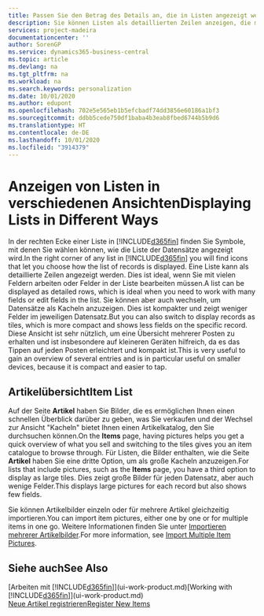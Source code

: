 ```yaml
---
title: Passen Sie den Betrag des Details an, die in Listen angezeigt werden | Microsoft Docs
description: Sie können Listen als detaillierten Zeilen anzeigen, die mehr Informationen geben, oder als Kacheln anzeigen, die einfach zu betrachten sind und Miniaturansichten enthalten können.
services: project-madeira
documentationcenter: ''
author: SorenGP
ms.service: dynamics365-business-central
ms.topic: article
ms.devlang: na
ms.tgt_pltfrm: na
ms.workload: na
ms.search.keywords: personalization
ms.date: 10/01/2020
ms.author: edupont
ms.openlocfilehash: 702e5e565eb1b5efcbadf74dd3856e60186a1bf3
ms.sourcegitcommit: ddbb5cede750df1baba4b3eab8fbed6744b5b9d6
ms.translationtype: HT
ms.contentlocale: de-DE
ms.lasthandoff: 10/01/2020
ms.locfileid: "3914379"
---
```

# <a name="displaying-lists-in-different-ways"></a><span data-ttu-id="81101-103">Anzeigen von Listen in verschiedenen Ansichten</span><span class="sxs-lookup"><span data-stu-id="81101-103">Displaying Lists in Different Ways</span></span>
<span data-ttu-id="81101-104">In der rechten Ecke einer Liste in [!INCLUDE[d365fin](includes/d365fin_md.md)] finden Sie Symbole, mit denen Sie wählen können, wie die Liste der Datensätze angezeigt wird.</span><span class="sxs-lookup"><span data-stu-id="81101-104">In the right corner of any list in [!INCLUDE[d365fin](includes/d365fin_md.md)] you will find icons that let you choose how the list of records is displayed.</span></span> <span data-ttu-id="81101-105">Eine Liste kann als detaillierte Zeilen angezeigt werden. Dies ist ideal, wenn Sie mit vielen Feldern arbeiten oder Felder in der Liste bearbeiten müssen.</span><span class="sxs-lookup"><span data-stu-id="81101-105">A list can be displayed as detailed rows, which is ideal when you need to work with many fields or edit fields in the list.</span></span> <span data-ttu-id="81101-106">Sie können aber auch wechseln, um Datensätze als Kacheln anzuzeigen. Dies ist kompakter und zeigt weniger Felder im jeweiligen Datensatz.</span><span class="sxs-lookup"><span data-stu-id="81101-106">But you can also switch to display records as tiles, which is more compact and shows less fields on the specific record.</span></span> <span data-ttu-id="81101-107">Diese Ansicht ist sehr nützlich, um eine Übersicht mehrerer Posten zu erhalten und ist insbesondere auf kleineren Geräten hilfreich, da es das Tippen auf jeden Posten erleichtert und kompakt ist.</span><span class="sxs-lookup"><span data-stu-id="81101-107">This is very useful to gain an overview of several entries and is in particular useful on smaller devices, because it is compact and easier to tap.</span></span>

## <a name="item-list"></a><span data-ttu-id="81101-108">Artikelübersicht</span><span class="sxs-lookup"><span data-stu-id="81101-108">Item List</span></span>
<span data-ttu-id="81101-109">Auf der Seite **Artikel** haben Sie Bilder, die es ermöglichen Ihnen einen schnellen Überblick darüber zu geben, was Sie verkaufen und der Wechsel zur Ansicht "Kacheln" bietet Ihnen einen Artikelkatalog, den Sie durchsuchen können.</span><span class="sxs-lookup"><span data-stu-id="81101-109">On the **Items** page, having pictures helps you get a quick overview of what you sell and switching to the tiles gives you an item catalogue to browse through.</span></span> <span data-ttu-id="81101-110">Für Listen, die Bilder enthalten, wie die Seite **Artikel** haben Sie eine dritte Option, um als große Kacheln anzuzeigen.</span><span class="sxs-lookup"><span data-stu-id="81101-110">For lists that include pictures, such as the **Items** page, you have a third option to display as large tiles.</span></span> <span data-ttu-id="81101-111">Dies zeigt große Bilder für jeden Datensatz, aber auch wenige Felder.</span><span class="sxs-lookup"><span data-stu-id="81101-111">This displays large pictures for each record but also shows few fields.</span></span>

<span data-ttu-id="81101-112">Sie können Artikelbilder einzeln oder für mehrere Artikel gleichzeitig importieren.</span><span class="sxs-lookup"><span data-stu-id="81101-112">You can import item pictures, either one by one or for multiple items in one go.</span></span> <span data-ttu-id="81101-113">Weitere Informationen finden Sie unter [Importieren mehrerer Artikelbilder](inventory-how-import-item-pictures.md).</span><span class="sxs-lookup"><span data-stu-id="81101-113">For more information, see [Import Multiple Item Pictures](inventory-how-import-item-pictures.md).</span></span>  

## <a name="see-also"></a><span data-ttu-id="81101-114">Siehe auch</span><span class="sxs-lookup"><span data-stu-id="81101-114">See Also</span></span>
<span data-ttu-id="81101-115">[Arbeiten mit [!INCLUDE[d365fin](includes/d365fin_md.md)]](ui-work-product.md)</span><span class="sxs-lookup"><span data-stu-id="81101-115">[Working with [!INCLUDE[d365fin](includes/d365fin_md.md)]](ui-work-product.md)</span></span>  
[<span data-ttu-id="81101-116">Neue Artikel registrieren</span><span class="sxs-lookup"><span data-stu-id="81101-116">Register New Items</span></span>](inventory-how-register-new-items.md)  
